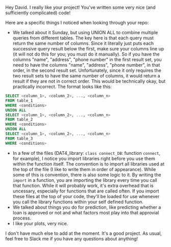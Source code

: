 Hey David.  I really like your project!  You've written some very nice (and sufficiently complicated) code!

Here are a specific things I noticed when looking through your repo:
* We talked about it Sunday, but using UNION ALL to combine multiple queries from different tables.  The key here is that each query must return the same number of columns.  Since it literally just puts each successive query result below the first, make sure your columns line up (it will not do this for you; you must do it manually).  So if you have the columns "name", "address", "phone number" in the first result set, you need to have the columns "name", "address", "phone number", in that order, in the second result set.  Unfortunately, since it only requires the two result sets to have the same number of columns, it would return a result if they are not in correct order.  This would be technically okay, but practically incorrect.  The format looks like this:
```SQL 
SELECT <column_1>, <column_2>, ..., <column_n>
FROM table_1
WHERE <conditions>
UNION ALL
SELECT <column_1>, <column_2>, ..., <column_n>
FROM table_2
WHERE <conditions>
UNION ALL
SELECT <column_1>, <column_2>, ..., <column_n>
FROM table_3
WHERE <conditions>
```
* In a few of the files (DAT4_library: ```class connect_DB```: function ```connect```, for example), I notice you import libraries right before you use them within the function itself.  The convention is to import all libraries used at the top of the file (I like to write them in order of appearance).  While some of this is convention, there is also some logic to it.  By writing the ```import``` in a function, you are importing the library every time you call that function.  While it will probably work, it's extra overhead that is uncessary, especially for functions that are called often.  If you import these files at the top of your code, they'll be loaded for use whenever you call the library functions within your self defined function.
* We talked about things you do for prediction, like predicting whether a loan is approved or not and what factors most play into that approvial process.
* I like your plots, very nice.

I don't have much else to add at the moment.  It's a good project.  As usual, feel free to Slack me if you have any questions about anything!